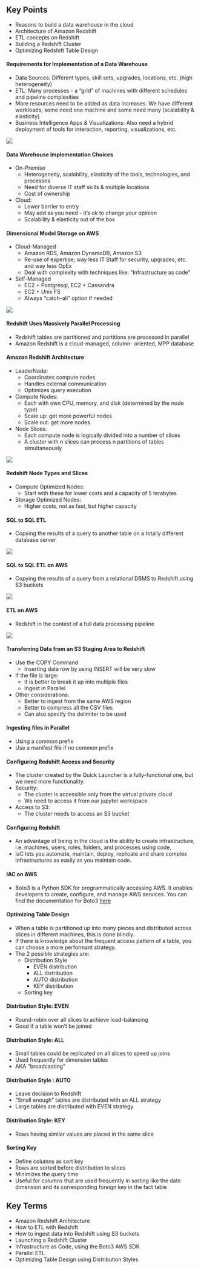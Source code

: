 ## Key Points
- Reasons to build a data warehouse in the cloud
- Architecture of Amazon Redshift
- ETL concepts on Redshift
- Building a Redshift Cluster
- Optimizing Redshift Table Design

#### Requirements for Implementation of a Data Warehouse
- Data Sources: Different types, skill sets, upgrades, locations, etc. (high heterogeneity)
- ETL: Many processes - a “grid” of machines with different schedules and pipeline complexities
- More resources need to be added as data increases. We have different workloads; some need one machine and some need many (scalability & elasticity)
- Business Intelligence Apps & Visualizations: Also need a hybrid deployment of tools for interaction, reporting, visualizations, etc.

![](dwh-conceptual.png)

#### Data Warehouse Implementation Choices
- On-Premise
    - Heterogeneity, scalability, elasticity of the tools, technologies, and processes
    - Need for diverse IT staff skills & multiple locations
    - Cost of ownership
- Cloud:
    - Lower barrier to entry
    - May add as you need - it’s ok to change your opinion
    - Scalability & elasticity out of the box

#### Dimensional Model Storage on AWS
- Cloud-Managed
    - Amazon RDS, Amazon DynamoDB, Amazon S3
    - Re-use of expertise; way less IT Staff for security, upgrades, etc. and way less OpEx
    - Deal with complexity with techniques like: “Infrastructure as code”
- Self-Managed
    - EC2 + Postgresql, EC2 + Cassandra
    - EC2 + Unix FS
    - Always “catch-all” option if needed

![](aws-dimensional-model.png)

#### Redshift Uses Massively Parallel Processing
- Redshift tables are partitioned and partitions are processed in parallel
- Amazon Redshift is a cloud-managed, column- oriented, MPP database

#### Amazon Redshift Architecture
- LeaderNode:
    - Coordinates compute nodes
    - Handles external communication
    - Optimizes query execution
- Compute Nodes:
    - Each with own CPU, memory, and disk (determined by the node type)
    - Scale up: get more powerful nodes
    - Scale out: get more nodes
- Node Slices:
    - Each compute node is logically divided into a number of slices
    - A cluster with n slices can process n partitions of tables simultaneously

![](dwh-cluster.png)

#### Redshift Node Types and Slices
- Compute Optimized Nodes:
    - Start with these for lower costs and a capacity of 5 terabytes
- Storage Optimized Nodes:
    - Higher costs, not as fast, but higher capacity

#### SQL to SQL ETL
- Copying the results of a query to another table on a totally different database server

![](general-etl-solution.png)

#### SQL to SQL ETL on AWS
- Copying the results of a query from a relational DBMS to Redshift using S3 buckets

![](sql-etl-aws.png)

#### ETL on AWS
- Redshift in the context of a full data processing pipeline

![](dwh-pipeline.png)

#### Transferring Data from an S3 Staging Area to Redshift
- Use the COPY Command
    - Inserting data row by using INSERT will be very slow
- If the file is large:
    - It is better to break it up into multiple files
    - Ingest in Parallel
- Other considerations:
    - Better to ingest from the same AWS region
    - Better to compress all the CSV files
    - Can also specify the delimiter to be used

#### Ingesting files in Parallel
- Using a common prefix
- Use a manifest file if no common prefix

#### Configuring Redshift Access and Security
- The cluster created by the Quick Launcher is a fully-functional one, but we need more functionality.
- Security:
    - The cluster is accessible only from the virtual private cloud
    - We need to access it from our jupyter workspace
- Access to S3:
    - The cluster needs to access an S3 bucket

#### Configuring Redshift
- An advantage of being in the cloud is the ability to create infrastructure, i.e. machines, users, roles, folders, and processes using code,
- IaC lets you automate, maintain, deploy, replicate and share complex infrastructures as easily as you maintain code.

#### IAC on AWS
- Boto3 is a Python SDK for programmatically accessing AWS. It enables developers to create, configure, and manage AWS services. You can find the documentation for Boto3 [here](https://boto3.amazonaws.com/v1/documentation/api/latest/index.html)

#### Optimizing Table Design
- When a table is partitioned up into many pieces and distributed across slices in different machines, this is done blindly.
- If there is knowledge about the frequent access pattern of a table, you can choose a more performant strategy.
- The 2 possible strategies are:
    - Distribution Style
        - EVEN distribution
        - ALL distribution
        - AUTO distribution
        - KEY distribution
    - Sorting key

#### Distribution Style: EVEN
- Round-robin over all slices to achieve load-balancing
- Good if a table won’t be joined

#### Distribution Style: ALL
- Small tables could be replicated on all slices to speed up joins
- Used frequently for dimension tables
- AKA “broadcasting”

#### Distribution Style : AUTO
- Leave decision to Redshift
- “Small enough” tables are distributed with an ALL strategy
- Large tables are distributed with EVEN strategy

#### Distribution Style: KEY
- Rows having similar values are placed in the same slice

#### Sorting Key
- Define columns as sort key
- Rows are sorted before distribution to slices
- Minimizes the query time
- Useful for columns that are used frequently in sorting like the date dimension and its corresponding foreign key in the fact table

## Key Terms
- Amazon Redshift Architecture
- How to ETL with Redshift
- How to ingest data into Redshift using S3 buckets
- Launching a Redshift Cluster
- Infrastructure as Code, using the Boto3 AWS SDK
- Parallel ETL
- Optimizing Table Design using Distribution Styles


